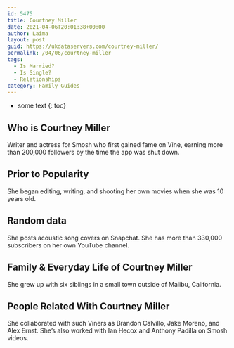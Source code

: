 ```yaml
---
id: 5475
title: Courtney Miller
date: 2021-04-06T20:01:38+00:00
author: Laima
layout: post
guid: https://ukdataservers.com/courtney-miller/
permalink: /04/06/courtney-miller
tags:
  - Is Married?
  - Is Single?
  - Relationships
category: Family Guides
---
```


* some text
{: toc}


## Who is Courtney Miller
                  
                  
                  
Writer and actress for Smosh who first gained fame on Vine, earning more than 200,000 followers by the time the app was shut down. 
                  
              
            
              
            
                
                
                
## Prior to Popularity
                  
                  
                  
She began editing, writing, and shooting her own movies when she was 10 years old. 
                  
              
            
              
            
                
                
                
## Random data
                  
                  
                  
She posts acoustic song covers on Snapchat. She has more than 330,000 subscribers on her own YouTube channel. 
                  
              
            
              
            
                
                
                
## Family & Everyday Life of Courtney Miller
                  
                  
                  
She grew up with six siblings in a small town outside of Malibu, California.
                  
              
            
              
            
                
                
                
## People Related With Courtney Miller
                  
                  
                  
She collaborated with such Viners as Brandon Calvillo, Jake Moreno, and Alex Ernst. She&#8217;s also worked with Ian Hecox and Anthony Padilla on Smosh videos. 
                  
              
            
              
            
                
              
            
              
              
            
            
              
            
          
          
          